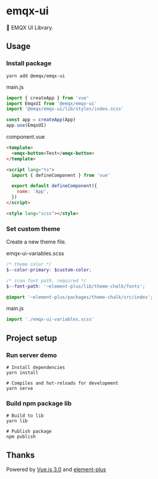 # emqx-ui

🌌 EMQX UI Library.

## Usage

### Install package

```shell
yarn add @emqx/emqx-ui
```

main.js

```js
import { createApp } from 'vue'
import EmqxUI from '@emqx/emqx-ui'
import '@emqx/emqx-ui/lib/styles/index.scss'

const app = createApp(App)
app.use(EmqxUI)
```

component.vue

```html
<template>
  <emqx-button>Test</emqx-button>
</template>

<script lang="ts">
  import { defineComponent } from 'vue'

  export default defineComponent({
    name: 'App',
  })
</script>

<style lang="scss"></style>
```

### Set custom theme

Create a new theme file.

emqx-ui-variables.scss

```scss
/* theme color */
$--color-primary: $custom-color;

/* icon font path, required */
$--font-path: '~element-plus/lib/theme-chalk/fonts';

@import '~element-plus/packages/theme-chalk/src/index';
```

main.js

```js
import './emqx-ui-variables.scss'
```

## Project setup

### Run server demo

```shell
# Install dependencies
yarn install

# Compiles and hot-reloads for development
yarn serve
```

### Build npm package lib

```shell
# Build to lib
yarn lib

# Publish package
npm publish
```

## Thanks

Powered by [Vue.js 3.0](https://v3.vuejs.org/) and [element-plus](https://element-plus.org/#/en-US)
